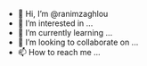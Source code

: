 - 👋 Hi, I’m @ranimzaghlou
- 👀 I’m interested in ...
- 🌱 I’m currently learning ...
- 💞️ I’m looking to collaborate on ...
- 📫 How to reach me ...

<!---
ranimzaghlou/ranimzaghlou is a ✨ special ✨ repository because its `README.md` (this file) appears on your GitHub profile.
You can click the Preview link to take a look at your changes.
--->
